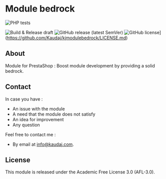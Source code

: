 <!--<h1 align="center"><img src="/views/img/logo.png" alt="Module bedrock" width="500"></h1>-->

# Module bedrock

![PHP tests](https://github.com/Kaudaj/kjmodulebedrock/workflows/PHP%20tests/badge.svg)
<!--![NodeJS tests](https://github.com/PrestaShopCorp/ps_checkout/workflows/NodeJS%20tests/badge.svg)-->
<!--![JS tests](https://github.com/Kaudaj/kjmodulebedrock/workflows/JS%20tests/badge.svg)-->
![Build & Release draft](https://github.com/Kaudaj/kjmodulebedrock/workflows/Build%20&%20Release%20draft/badge.svg)
![GitHub release (latest SemVer)](https://img.shields.io/github/v/release/kaudaj/kjmodulebedrock)
![GitHub license](https://img.shields.io/github/license/Kaudaj/kjmodulebedrock)](https://github.com/Kaudaj/kjmodulebedrock/LICENSE.md)

## About

Module for PrestaShop : Boost module development by providing a solid bedrock.

## Contact

In case you have :

- An issue with the module
- A need that the module does not satisfy
- An idea for improvement
- Any question

Feel free to contact me :

<!--* Via the PrestaShop contact form :
On your [products page][1]], click on the Contact button of this module.
<img src="/views/img/contact_button.png" alt="Contact button" width="500">
Source: https://addons.prestashop.com/fr/customer-products.php-->

* By email at info@kaudaj.com.

## License

This module is released under the Academic Free License 3.0 (AFL-3.0).

<!--[1]: https://addons.prestashop.com/fr/customer-products.php-->
